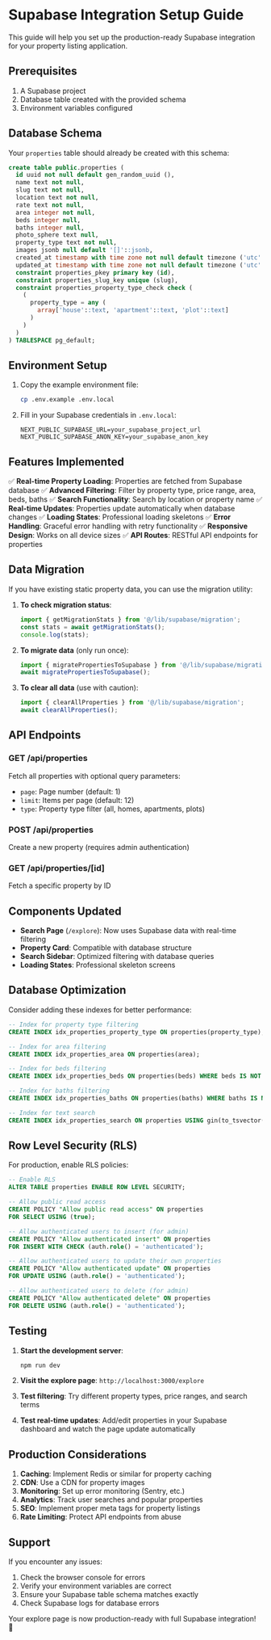 # Supabase Integration Setup Guide

This guide will help you set up the production-ready Supabase integration for your property listing application.

## Prerequisites

1. A Supabase project
2. Database table created with the provided schema
3. Environment variables configured

## Database Schema

Your `properties` table should already be created with this schema:

```sql
create table public.properties (
  id uuid not null default gen_random_uuid (),
  name text not null,
  slug text not null,
  location text not null,
  rate text not null,
  area integer not null,
  beds integer null,
  baths integer null,
  photo_sphere text null,
  property_type text not null,
  images jsonb null default '[]'::jsonb,
  created_at timestamp with time zone not null default timezone ('utc'::text, now()),
  updated_at timestamp with time zone not null default timezone ('utc'::text, now()),
  constraint properties_pkey primary key (id),
  constraint properties_slug_key unique (slug),
  constraint properties_property_type_check check (
    (
      property_type = any (
        array['house'::text, 'apartment'::text, 'plot'::text]
      )
    )
  )
) TABLESPACE pg_default;
```

## Environment Setup

1. Copy the example environment file:
   ```bash
   cp .env.example .env.local
   ```

2. Fill in your Supabase credentials in `.env.local`:
   ```
   NEXT_PUBLIC_SUPABASE_URL=your_supabase_project_url
   NEXT_PUBLIC_SUPABASE_ANON_KEY=your_supabase_anon_key
   ```

## Features Implemented

✅ **Real-time Property Loading**: Properties are fetched from Supabase database
✅ **Advanced Filtering**: Filter by property type, price range, area, beds, baths
✅ **Search Functionality**: Search by location or property name
✅ **Real-time Updates**: Properties update automatically when database changes
✅ **Loading States**: Professional loading skeletons
✅ **Error Handling**: Graceful error handling with retry functionality
✅ **Responsive Design**: Works on all device sizes
✅ **API Routes**: RESTful API endpoints for properties

## Data Migration

If you have existing static property data, you can use the migration utility:

1. **To check migration status**:
   ```typescript
   import { getMigrationStats } from '@/lib/supabase/migration';
   const stats = await getMigrationStats();
   console.log(stats);
   ```

2. **To migrate data** (only run once):
   ```typescript
   import { migratePropertiesToSupabase } from '@/lib/supabase/migration';
   await migratePropertiesToSupabase();
   ```

3. **To clear all data** (use with caution):
   ```typescript
   import { clearAllProperties } from '@/lib/supabase/migration';
   await clearAllProperties();
   ```

## API Endpoints

### GET /api/properties
Fetch all properties with optional query parameters:
- `page`: Page number (default: 1)
- `limit`: Items per page (default: 12)
- `type`: Property type filter (all, homes, apartments, plots)

### POST /api/properties
Create a new property (requires admin authentication)

### GET /api/properties/[id]
Fetch a specific property by ID

## Components Updated

- **Search Page** (`/explore`): Now uses Supabase data with real-time filtering
- **Property Card**: Compatible with database structure
- **Search Sidebar**: Optimized filtering with database queries
- **Loading States**: Professional skeleton screens

## Database Optimization

Consider adding these indexes for better performance:

```sql
-- Index for property type filtering
CREATE INDEX idx_properties_property_type ON properties(property_type);

-- Index for area filtering
CREATE INDEX idx_properties_area ON properties(area);

-- Index for beds filtering
CREATE INDEX idx_properties_beds ON properties(beds) WHERE beds IS NOT NULL;

-- Index for baths filtering
CREATE INDEX idx_properties_baths ON properties(baths) WHERE baths IS NOT NULL;

-- Index for text search
CREATE INDEX idx_properties_search ON properties USING gin(to_tsvector('english', name || ' ' || location));
```

## Row Level Security (RLS)

For production, enable RLS policies:

```sql
-- Enable RLS
ALTER TABLE properties ENABLE ROW LEVEL SECURITY;

-- Allow public read access
CREATE POLICY "Allow public read access" ON properties
FOR SELECT USING (true);

-- Allow authenticated users to insert (for admin)
CREATE POLICY "Allow authenticated insert" ON properties
FOR INSERT WITH CHECK (auth.role() = 'authenticated');

-- Allow authenticated users to update their own properties
CREATE POLICY "Allow authenticated update" ON properties
FOR UPDATE USING (auth.role() = 'authenticated');

-- Allow authenticated users to delete (for admin)
CREATE POLICY "Allow authenticated delete" ON properties
FOR DELETE USING (auth.role() = 'authenticated');
```

## Testing

1. **Start the development server**:
   ```bash
   npm run dev
   ```

2. **Visit the explore page**: `http://localhost:3000/explore`

3. **Test filtering**: Try different property types, price ranges, and search terms

4. **Test real-time updates**: Add/edit properties in your Supabase dashboard and watch the page update automatically

## Production Considerations

1. **Caching**: Implement Redis or similar for property caching
2. **CDN**: Use a CDN for property images
3. **Monitoring**: Set up error monitoring (Sentry, etc.)
4. **Analytics**: Track user searches and popular properties
5. **SEO**: Implement proper meta tags for property listings
6. **Rate Limiting**: Protect API endpoints from abuse

## Support

If you encounter any issues:
1. Check the browser console for errors
2. Verify your environment variables are correct
3. Ensure your Supabase table schema matches exactly
4. Check Supabase logs for database errors

Your explore page is now production-ready with full Supabase integration! 🚀